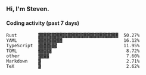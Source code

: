 ### Hi, I'm Steven.

#### Coding activity (past 7 days)
```
Rust        ▓▓▓▓▓▓▓▓▓▓▓▓▓▓▓▓▓▓▓▓▓▓▓▓▓▓▓▓▓▓  50.27%
YAML        ▓▓▓▓▓▓▓▓▓                       16.12%
TypeScript  ▓▓▓▓▓▓▓                         11.95%
TOML        ▓▓▓▓▓                            8.72%
other       ▓▓▓▓                             7.60%
Markdown    ▓                                2.71%
TeX         ▓                                2.62%
```
